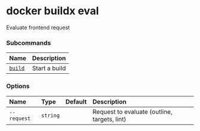 # docker buildx eval

<!---MARKER_GEN_START-->
Evaluate frontend request

### Subcommands

| Name                            | Description   |
|:--------------------------------|:--------------|
| [`build`](buildx_eval_build.md) | Start a build |


### Options

| Name        | Type     | Default | Description                                  |
|:------------|:---------|:--------|:---------------------------------------------|
| `--request` | `string` |         | Request to evaluate (outline, targets, lint) |


<!---MARKER_GEN_END-->

